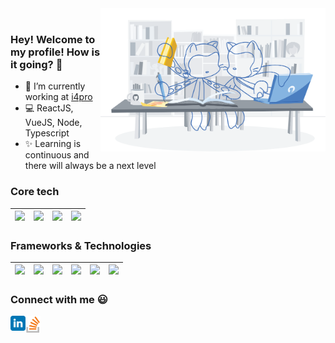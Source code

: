 <!-- <img align="left" src="https://raw.githubusercontent.com/wdrik/wdrik/master/images/hero-octocats.svg" width="auto"/>

<img align="left" src="https://raw.githubusercontent.com/wdrik/wdrik/master/images/education.svg" width="auto"/> -->

<img align="right" src="https://raw.githubusercontent.com/wdrik/wdrik/master/images/education-drawing.svg" width="360"/>

<br/>

### Hey! Welcome to my profile! How is it going? 👋

- 🚀 I’m currently working at [i4pro](http://www.i4pro.com.br/)
- 💻 ReactJS, VueJS, Node, Typescript
- ✨ Learning is continuous and there will always be a next level

### Core tech

| <img height="30" src="https://github.com/alvarosaburido/alvarosaburido/blob/master/icons/html5.png?raw=true"> | <img height="30" src="https://github.com/alvarosaburido/alvarosaburido/blob/master/icons/css.png?raw=true"> | <img height="30" src="https://github.com/alvarosaburido/alvarosaburido/blob/master/icons/javascript.png?raw=true"> | <img height="30" src="https://github.com/alvarosaburido/alvarosaburido/blob/master/icons/typescript.png?raw=true"> |
| ------------------------------------------------------------------------------------------------------------- | ----------------------------------------------------------------------------------------------------------- | ------------------------------------------------------------------------------------------------------------------ | ------------------------------------------------------------------------------------------------------------------ |


### Frameworks & Technologies

| <img height="30" src="https://github.com/alvarosaburido/alvarosaburido/blob/master/icons/vue.png?raw=true"> | <img height="30" src="https://github.com/alvarosaburido/alvarosaburido/blob/master/icons/nuxt.png?raw=true"> | <img height="30" src="https://github.com/alvarosaburido/alvarosaburido/blob/master/icons/angular.png?raw=true"> | <img height="30" src="https://github.com/alvarosaburido/alvarosaburido/blob/master/icons/ionic-flat.png?raw=true"> | <img height="30" src="https://github.com/alvarosaburido/alvarosaburido/blob/master/icons/graphql.png?raw=true"> | <img height="30" src="https://github.com/alvarosaburido/alvarosaburido/blob/master/icons/hasura.png?raw=true"> |
| ----------------------------------------------------------------------------------------------------------- | ------------------------------------------------------------------------------------------------------------ | --------------------------------------------------------------------------------------------------------------- | ------------------------------------------------------------------------------------------------------------------ | --------------------------------------------------------------------------------------------------------------- | -------------------------------------------------------------------------------------------------------------- |


### Connect with me :smiley:

<a href="https://www.linkedin.com/in/vedant-jajoo-89a366171/">
  <img align="left" alt="Vedant Jajoo Linkdin" width="24px" src="https://raw.githubusercontent.com/edent/SuperTinyIcons/099dc12b59179d07d534069bc8551718f786d91a/images/svg/linkedin.svg" />
</a>

<a href="https://pt.stackoverflow.com/users/33784/wdrik">
  <img align="left" alt="Iorgen Wildrik Linkdin" width="24px" src="https://raw.githubusercontent.com/wdrik/wdrik/master/images/stackoverflow.png" />
</a>

<!--
**wdrik/wdrik** is a ✨ _special_ ✨ repository because its `README.md` (this file) appears on your GitHub profile.

Here are some ideas to get you started:

- 🔭 I’m currently working on ...
- 🌱 I’m currently learning ...
- 👯 I’m looking to collaborate on ...
- 🤔 I’m looking for help with ...
- 💬 Ask me about ...
- 📫 How to reach me: ...
- 😄 Pronouns: ...
- ⚡ Fun fact: ...
-->
